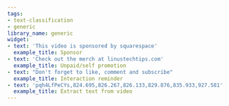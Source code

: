 ```yaml
---
tags:
- text-classification
- generic
library_name: generic
widget:
- text: 'This video is sponsored by squarespace'
  example_title: Sponsor
- text: 'Check out the merch at linustechtips.com'
  example_title: Unpaid/self promotion
- text: "Don't forget to like, comment and subscribe"
  example_title: Interaction reminder
- text: 'pqh4LfPeCYs,824.695,826.267,826.133,829.876,835.933,927.581'
  example_title: Extract text from video
---
```

